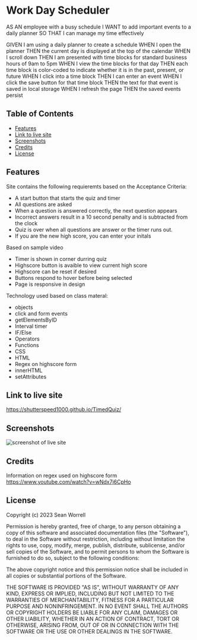 # Work Day Scheduler

AS AN employee with a busy schedule
I WANT to add important events to a daily planner
SO THAT I can manage my time effectively

GIVEN I am using a daily planner to create a schedule
WHEN I open the planner
THEN the current day is displayed at the top of the calendar
WHEN I scroll down
THEN I am presented with time blocks for standard business hours of 9am to 5pm
WHEN I view the time blocks for that day
THEN each time block is color-coded to indicate whether it is in the past, present, or future
WHEN I click into a time block
THEN I can enter an event
WHEN I click the save button for that time block
THEN the text for that event is saved in local storage
WHEN I refresh the page
THEN the saved events persist

## Table of Contents

- [Features](#features)
- [Link to live site](#link-to-live-site)
- [Screenshots](#screenshots)
- [Credits](#credits)
- [License](#license)

## Features

Site contains the following requieremts based on the Acceptance Criteria:

- A start button that starts the quiz and timer
- All questions are asked
- When a question is answered correctly, the next question appears
- Incorrect answers result in a 10 second penalty and is subtracted from the clock
- Quiz is over when all questions are answer or the timer runs out.
- If you are the new high score, you can enter your initals

Based on sample video

- Timer is shown in corner durring quiz
- Highscore button is avaible to view current high score
- Highscore can be reset if desired
- Buttons respond to hover before being selected
- Page is responsive in design

Technology used based on class materal:

- objects
- click and form events
- getElementsByID
- Interval timer
- IF/Else
- Operators
- Functions
- CSS
- HTML
- Regex on highscore form
- innerHTML
- setAttributes

## Link to live site

<https://shutterspeed1000.github.io/TimedQuiz/>

## Screenshots

![screenshot of live site](assets/images/timequiz-ss.png)

## Credits

Information on regex used on highscore form <https://www.youtube.com/watch?v=wNdx7j6CpHo>

## License

Copyright (c) 2023 Sean Worrell

Permission is hereby granted, free of charge, to any person obtaining a copy
of this software and associated documentation files (the "Software"), to deal
in the Software without restriction, including without limitation the rights
to use, copy, modify, merge, publish, distribute, sublicense, and/or sell
copies of the Software, and to permit persons to whom the Software is
furnished to do so, subject to the following conditions:

The above copyright notice and this permission notice shall be included in all
copies or substantial portions of the Software.

THE SOFTWARE IS PROVIDED "AS IS", WITHOUT WARRANTY OF ANY KIND, EXPRESS OR
IMPLIED, INCLUDING BUT NOT LIMITED TO THE WARRANTIES OF MERCHANTABILITY,
FITNESS FOR A PARTICULAR PURPOSE AND NONINFRINGEMENT. IN NO EVENT SHALL THE
AUTHORS OR COPYRIGHT HOLDERS BE LIABLE FOR ANY CLAIM, DAMAGES OR OTHER
LIABILITY, WHETHER IN AN ACTION OF CONTRACT, TORT OR OTHERWISE, ARISING FROM,
OUT OF OR IN CONNECTION WITH THE SOFTWARE OR THE USE OR OTHER DEALINGS IN THE
SOFTWARE.
